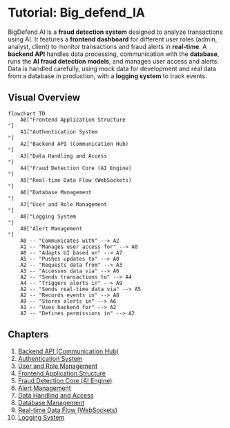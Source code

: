 # Tutorial: Big_defend_IA

BigDefend AI is a **fraud detection system** designed to analyze transactions using AI.
It features a **frontend dashboard** for different user roles (admin, analyst, client) to monitor transactions and fraud alerts in **real-time**.
A **backend API** handles data processing, communication with the **database**, runs the **AI fraud detection models**, and manages user access and alerts.
Data is handled carefully, using mock data for development and real data from a database in production, with a **logging system** to track events.


## Visual Overview

```mermaid
flowchart TD
    A0["Frontend Application Structure
"]
    A1["Authentication System
"]
    A2["Backend API (Communication Hub)
"]
    A3["Data Handling and Access
"]
    A4["Fraud Detection Core (AI Engine)
"]
    A5["Real-time Data Flow (WebSockets)
"]
    A6["Database Management
"]
    A7["User and Role Management
"]
    A8["Logging System
"]
    A9["Alert Management
"]
    A0 -- "Communicates with" --> A2
    A1 -- "Manages user access for" --> A0
    A0 -- "Adapts UI based on" --> A7
    A5 -- "Pushes updates to" --> A0
    A2 -- "Requests data from" --> A3
    A3 -- "Accesses data via" --> A6
    A2 -- "Sends transactions to" --> A4
    A4 -- "Triggers alerts in" --> A9
    A2 -- "Sends real-time data via" --> A5
    A2 -- "Records events in" --> A8
    A9 -- "Stores alerts in" --> A6
    A1 -- "Uses backend for" --> A2
    A7 -- "Defines permissions in" --> A2
```

## Chapters

1. [Backend API (Communication Hub)
](01_backend_api__communication_hub__.md)
2. [Authentication System
](02_authentication_system_.md)
3. [User and Role Management
](03_user_and_role_management_.md)
4. [Frontend Application Structure
](04_frontend_application_structure_.md)
5. [Fraud Detection Core (AI Engine)
](05_fraud_detection_core__ai_engine__.md)
6. [Alert Management
](06_alert_management_.md)
7. [Data Handling and Access
](07_data_handling_and_access_.md)
8. [Database Management
](08_database_management_.md)
9. [Real-time Data Flow (WebSockets)
](09_real_time_data_flow__websockets__.md)
10. [Logging System
](10_logging_system_.md)